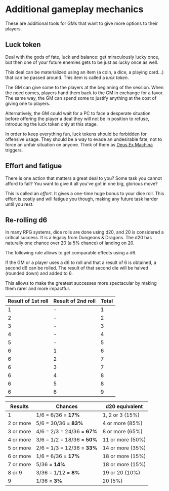 # Additional gameplay mechanics

These are additional tools for GMs that want to give more options to their players.

## Luck token

Deal with the gods of fate, luck and balance: get miraculously lucky once, but then one of your future enemies gets to be just as lucky once as well.

This deal can be materialized using an item (a coin, a dice, a playing card...) that can be passed around.
This item is called a *luck token*.

The GM can give some to the players at the beginning of the session. When the need comes, players hand them back to the GM in exchange for a favor.
The same way, the GM can spend some to justify anything at the cost of giving one to players.

Alternatively, the GM could wait for a PC to face a desperate situation before offering the player a deal they will not be in position to refuse, introducing the luck token only at this stage.

In order to keep everything fun, luck tokens should be forbidden for offensive usage.
They should be a way to evade an undesirable fate, not to force an unfair situation on anyone.
Think of them as [Deus Ex Machina](https://tvtropes.org/pmwiki/pmwiki.php/Main/DeusExMachina) triggers.

## Effort and fatigue

There is one action that matters a great deal to you?
Some task you cannot afford to fail?
You want to give it all you've got in one big, glorious move?

This is called an *effort*. It gives a one-time huge bonus to your dice roll.
This effort is costly and will fatigue you though, making any future task harder until you rest.

## Re-rolling d6

In many RPG systems, dice rolls are done using d20, and 20 is considered a critical success.
It is a legacy from Dungeons & Dragons.
The d20 has naturally one chance over 20 (a 5% chance) of landing on 20.

The following rule allows to get comparable effects using a d6.

If the GM or a player uses a d6 to roll and that a result of 6 is obtained, a second d6 can be rolled.
The result of that second die will be halved (rounded down) and added to 6.

This allows to make the greatest successes more spectacular by making them rarer and more impactful.


| Result of 1st roll | Result of 2nd roll | Total |
| ------------------ | ------------------ | ----- |
| 1                  | -                  | 1     |
| 2                  | -                  | 2     |
| 3                  | -                  | 3     |
| 4                  | -                  | 4     |
| 5                  | -                  | 5     |
| 6                  | 1                  | 6     |
| 6                  | 2                  | 7     |
| 6                  | 3                  | 7     |
| 6                  | 4                  | 8     |
| 6                  | 5                  | 8     |
| 6                  | 6                  | 9     |

| Results   | Chances                     | d20 equivalent   |
| --------- | --------------------------- | ---------------- |
| 1         | 1/6 = 6/36 = **17%**        | 1, 2 or 3 (15%)  |
| 2 or more | 5/6 = 30/36 = **83%**       | 4 or more  (85%) |
| 3 or more | 4/6 = 2/3 = 24/36 = **67%** | 8 or more  (65%) |
| 4 or more | 3/6 = 1/2 = 18/36 = **50%** | 11 or more (50%) |
| 5 or more | 2/6 = 1/3 = 12/36 = **33%** | 14 or more (35%) |
| 6 or more | 1/6 = 6/36 = **17%**        | 18 or more (15%) |
| 7 or more | 5/36 = **14%**              | 18 or more (15%) |
| 8 or 9    | 3/36 = 1/12 = **8%**        | 19 or 20 (10%)   |
| 9         | 1/36 = **3%**               | 20 (5%)          |
